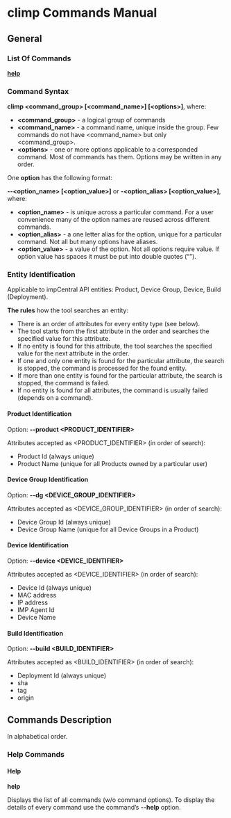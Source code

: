 # climp Commands Manual

## General

### List Of Commands

**[help](#help)**

### Command Syntax

**climp <command_group> \[<command_name>] \[\<options>]**, where:
- **<command_group>** - a logical group of commands
- **<command_name>** - a command name, unique inside the group. Few commands do not have <command_name> but only <command_group>.
- **\<options>** - one or more options applicable to a corresponded command. Most of commands has them. Options may be written in any order.

One **option** has the following format:
  
**--<option_name> [<option_value>]** or **-<option_alias> [<option_value>]**, where:
- **<option_name>** - is unique across a particular command. For a user convenience many of the option names are reused across different commands.
- **<option_alias>** - a one letter alias for the option, unique for a particular command. Not all but many options have aliases.
- **<option_value>** - a value of the option. Not all options require value. If option value has spaces it must be put into double quotes (“”).

### Entity Identification

Applicable to impCentral API entities: Product, Device Group, Device, Build (Deployment).

**The rules** how the tool searches an entity:

- There is an order of attributes for every entity type (see below).
- The tool starts from the first attribute in the order and searches the specified value for
this attribute.
- If no entity is found for this attribute, the tool searches the specified value for the next
attribute in the order.
- If one and only one entity is found for the particular attribute, the search is stopped, the
command is processed for the found entity.
- If more than one entity is found for the particular attribute, the search is stopped, the
command is failed.
- If no entity is found for all attributes, the command is usually failed (depends on a
command).

#### Product Identification
Option: **--product <PRODUCT_IDENTIFIER>**

Attributes accepted as <PRODUCT_IDENTIFIER> (in order of search):
- Product Id (always unique)
- Product Name (unique for all Products owned by a particular user)

#### Device Group Identification
Option: **--dg <DEVICE_GROUP_IDENTIFIER>**

Attributes accepted as <DEVICE_GROUP_IDENTIFIER> (in order of search):
- Device Group Id (always unique)
- Device Group Name (unique for all Device Groups in a Product)

#### Device Identification
Option: **--device <DEVICE_IDENTIFIER>**

Attributes accepted as <DEVICE_IDENTIFIER> (in order of search):
- Device Id (always unique)
- MAC address
- IP address
- IMP Agent Id
- Device Name

#### Build Identification
Option: **--build <BUILD_IDENTIFIER>**

Attributes accepted as <BUILD_IDENTIFIER> (in order of search):
- Deployment Id (always unique)
- sha
- tag
- origin


## Commands Description

In alphabetical order.

### Help Commands

#### Help

**help**

Displays the list of all commands (w/o command options). To display the details of every command use the command’s **--help** option.


